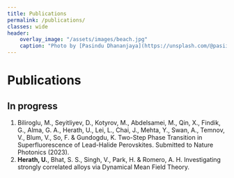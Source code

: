 ```yaml
---
title: Publications
permalink: /publications/
classes: wide
header:
    overlay_image: "/assets/images/beach.jpg"
    caption: "Photo by [Pasindu Dhananjaya](https://unsplash.com/@pasiiijay) on [Unsplash](https://unsplash.com)"
---
```


# Publications

<script src="https://bibbase.org/show?bib=https://bibbase.org/network/files/EmqHbeD53PJXJiHe4&jsonp=1"></script>

## In progress
1. Biliroglu, M., Seyitliyev, D., Kotyrov, M., Abdelsamei, M., Qin, X., Findik, G., Alma, G. A., Herath, U., Lei, L., Chai, J., Mehta, Y., Swan, A., Temnov, V., Blum, V., So, F. & Gundogdu, K. Two-Step Phase Transition in Superfluorescence of Lead-Halide Perovskites. Submitted to Nature Photonics (2023).
1. **Herath, U.**, Bhat, S. S., Singh, V., Park, H. & Romero, A. H. Investigating strongly correlated alloys via Dynamical Mean Field Theory.

<!-- Please visit my [Google Scholar](https://scholar.google.com/citations?user=m6VPFYoAAAAJ&hl=en&authuser=1) profile for an updated list of publications. -->

<!-- 1. **Herath, U.**, Singh, V., Bhat, S.S., Park, H. & Romero, A. H. Stability and diffusion of oxygen vacancies in LaNiO3: a DMFT study. arXiv preprint arXiv:2212.07348. doi:<https://arxiv.org/pdf/2212.07348> (2022). -->
<!-- 1. Lang, L., Herath, U., et. al. Expanding PyProcar for new features, maintainability, and reliability. *Computer Physics Communications* 109063 doi:<https://doi.org/10.1016/j.cpc.2023.109063> (2024) -->
<!-- 1. Singh, S., Lang, L., Dovale-Farelo, V., **Herath, U.**, Tavadze, P., Coudert, F.-X. & Romero, A. H. MechElastic: A Python Library for Analysis of Mechanical and Elastic Properties of Bulk and 2D Materials 2020. *Computer Physics Communications* 108068. doi:<https://doi.org/10.1016/j.cpc.2021.108068> (2021) -->
<!-- 1. **Herath, U.**, Tavadze, P., He, X., Bousquet, E., Singh, S., Muñoz, F. & Romero, A. H. PyProcar: A Python library for electronic structure pre/post-processing. *Computer Physics Communications* 251, 107080. doi:<https://doi.org/10.1016/j.cpc.2019.107080> (2020). -->
<!-- 1. Singh, V., **Herath, U**., Wah, B., Liao, X., Romero, A. H. & Park, H. DMFTwDFT: An Open-Source Code Combining Dynamical Mean Field Theory with Various Density Functional Theory Packages. *Computer Physics Communications*, 107778. <https://doi:10.1016/j.cpc.2020.107778> (Dec. 2020). -->
<!-- 1. Herath, A. & **Herath, U.** Developing an Expert System for Plant Pest Diagnosis. *Annals of the Sri Lanka Department of Agriculture* 15, 381 (2012). -->
